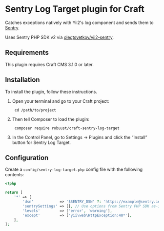 Sentry Log Target plugin for Craft
=================

Catches exceptions natively with Yii2's log component and sends them to [Sentry](https://getsentry.com/).

Uses Sentry PHP SDK v2 via [olegtsvetkov/yii2-sentry](https://github.com/olegtsvetkov/yii2-sentry).

## Requirements

This plugin requires Craft CMS 3.1.0 or later.

## Installation

To install the plugin, follow these instructions.

1. Open your terminal and go to your Craft project:

        cd /path/to/project

2. Then tell Composer to load the plugin:

        composer require robuust/craft-sentry-log-target

3. In the Control Panel, go to Settings → Plugins and click the “Install” button for Sentry Log Target.

## Configuration

Create a `config/sentry-log-target.php` config file with the following contents:

```php
<?php

return [
    '*' => [
        'dsn'            => '$SENTRY_DSN' ?: 'https://example@sentry.io/123456789', // Set as string or use environment variable.
        'sentrySettings' => [], // Use options from Sentry PHP SDK as-is.
        'levels'         => ['error', 'warning'],
        'except'         => ['yii\web\HttpException:40*'],
    ],
];
```

